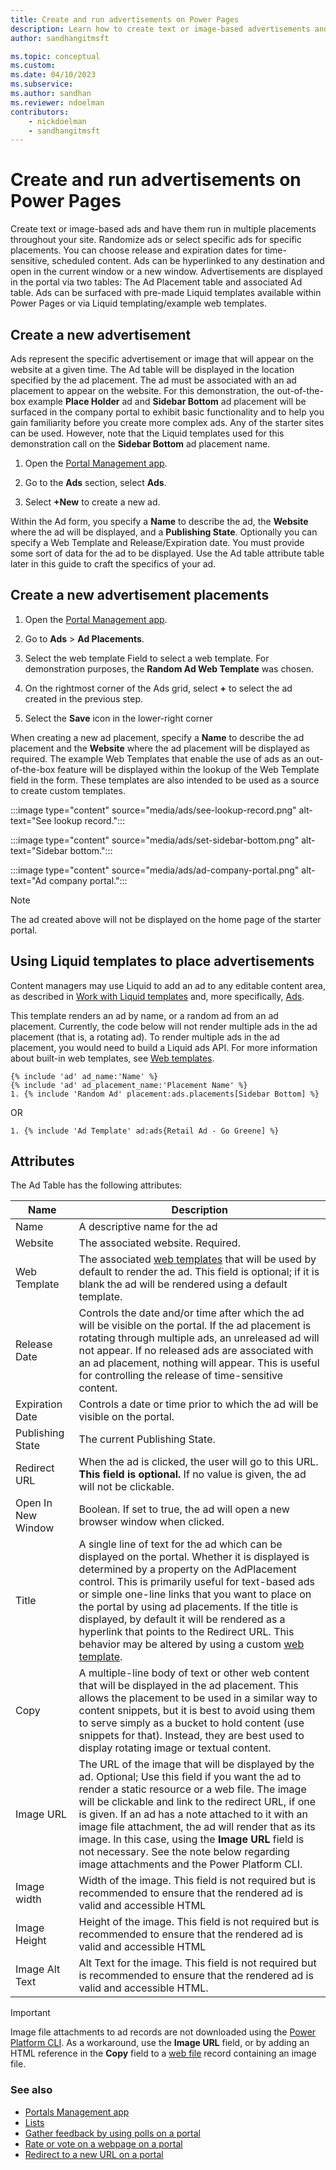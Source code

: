 ```yaml
---
title: Create and run advertisements on Power Pages
description: Learn how to create text or image-based advertisements and have them run in multiple placements throughout your site.
author: sandhangitmsft

ms.topic: conceptual
ms.custom: 
ms.date: 04/10/2023
ms.subservice: 
ms.author: sandhan
ms.reviewer: ndoelman
contributors:
    - nickdoelman
    - sandhangitmsft
---
```


# Create and run advertisements on Power Pages

Create text or image-based ads and have them run in multiple placements throughout your site. Randomize ads or select specific ads for specific placements. You can choose release and expiration dates for time-sensitive, scheduled content. Ads can be hyperlinked to any destination and open in the current window or a new window. Advertisements are displayed in the portal via two tables: The Ad Placement table and associated Ad table. Ads can be surfaced with pre-made Liquid templates available within Power Pages or via Liquid templating/example web templates.

## Create a new advertisement

Ads represent the specific advertisement or image that will appear on the website at a given time. The Ad table will be displayed in the location specified by the ad placement. The ad must be associated with an ad placement to appear on the website. For this demonstration, the out-of-the-box example **Place Holder** ad and **Sidebar Bottom** ad placement will be surfaced in the company portal to exhibit basic functionality and to help you gain familiarity before you create more complex ads. Any of the starter sites can be used. However, note that the Liquid templates used for this demonstration call on the **Sidebar Bottom** ad placement name.

1. Open the [Portal Management app](portal-management-app.md).

1. Go to the **Ads** section, select **Ads**.

1. Select **+New** to create a new ad.

Within the Ad form, you specify a **Name** to describe the ad, the **Website** where the ad will be displayed, and a **Publishing State**. Optionally you can specify a Web Template and Release/Expiration date. You must provide some sort of data for the ad to be displayed. Use the Ad table attribute table later in this guide to craft the specifics of your ad.

## Create a new advertisement placements

1. Open the [Portal Management app](portal-management-app.md).

1. Go to **Ads** > **Ad Placements**.

1. Select the web template Field to select a web template. For demonstration purposes, the **Random Ad Web Template** was chosen.

1. On the rightmost corner of the Ads grid, select **+** to select the ad created in the previous step.

1. Select the **Save** icon in the lower-right corner

When creating a new ad placement, specify a **Name** to describe the ad placement and the **Website** where the ad placement will be displayed as required. The example Web Templates that enable the use of ads as an out-of-the-box feature will be displayed within the lookup of the Web Template field in the form. These templates are also intended to be used as a source to create custom templates.

:::image type="content" source="media/ads/see-lookup-record.png" alt-text="See lookup record.":::

:::image type="content" source="media/ads/set-sidebar-bottom.png" alt-text="Sidebar bottom.":::

:::image type="content" source="media/ads/ad-company-portal.png" alt-text="Ad company portal.":::

> [!NOTE] 
> The ad created above will not be displayed on the home page of the starter portal.

## Using Liquid templates to place advertisements

Content managers may use Liquid to add an ad to any editable content area, as described in [Work with Liquid templates](liquid/liquid-overview.md) and, more specifically, [Ads](liquid/liquid-objects.md#ads).

This template renders an ad by name, or a random ad from an ad placement. Currently, the code below will not render multiple ads in the ad placement (that is, a rotating ad). To render multiple ads in the ad placement, you would need to build a Liquid ads API. For more information about built-in web templates, see [Web templates](web-templates.md).

```
{% include 'ad' ad_name:'Name' %}
{% include 'ad' ad_placement_name:'Placement Name' %}
1. {% include 'Random Ad' placement:ads.placements[Sidebar Bottom] %}
```
OR 

```
1. {% include 'Ad Template' ad:ads{Retail Ad - Go Greene] %}
```
## Attributes

The Ad Table has the following attributes:

|        Name        |                                                                                                                                                                                                                                             Description                                                                                                                                                                                                                                              |
|--------------------|------------------------------------------------------------------------------------------------------------------------------------------------------------------------------------------------------------------------------------------------------------------------------------------------------------------------------------------------------------------------------------------------------------------------------------------------------------------------------------------------------|
|        Name        |                                                                                                                                                                                                                                    A descriptive name for the ad                                                                                                                                                                                                                                     |
|      Website       |                                                                                                                                                                                                                                  The associated website. Required.                                                                                                                                                                                                                                   |
|    Web Template    |                                                                                                                                                The associated [web templates](web-templates.md) that will be used by default to render the ad. This field is optional; if it is blank the ad will be rendered using a default template.                                                                                                                                                |
|    Release Date    |                                                                                      Controls the date and/or time after which the ad will be visible on the portal. If the ad placement is rotating through multiple ads, an unreleased ad will not appear. If no released ads are associated with an ad placement, nothing will appear. This is useful for controlling the release of time-sensitive content.                                                                                      |
|  Expiration Date   |                                                                                                                                                                                                             Controls a date or time prior to which the ad will be visible on the portal.                                                                                                                                                                                                             |
|  Publishing State  |                                                                                                                                                                                                                                    The current Publishing State.                                                                                                                                                                                                                                     |
|    Redirect URL    |                                                                                                                                                                                When the ad is clicked, the user will go to this URL. **This field is optional.** If no value is given, the ad will not be clickable.                                                                                                                                                                                 |
| Open In New Window |                                                                                                                                                                                                             Boolean. If set to true, the ad will open a new browser window when clicked.                                                                                                                                                                                                             |
|       Title        |  A single line of text for the ad which can be displayed on the portal. Whether it is displayed is determined by a property on the AdPlacement control. This is primarily useful for text-based ads or simple one-line links that you want to place on the portal by using ad placements. If the title is displayed, by default it will be rendered as a hyperlink that points to the Redirect URL. This behavior may be altered by using a custom [web template](web-templates.md).   |
|        Copy        |                                                                      A multiple-line body of text or other web content that will be displayed in the ad placement. This allows the placement to be used in a similar way to content snippets, but it is best to avoid using them to serve simply as a bucket to hold content (use snippets for that). Instead, they are best used to display rotating image or textual content.                                                                      |
|     Image URL      | The URL of the image that will be displayed by the ad. Optional; Use this field if you want the ad to render a static resource or a web file. The image will be clickable and link to the redirect URL, if one is given. If an ad has a note attached to it with an image file attachment, the ad will render that as its image. In this case, using the **Image URL** field is not necessary. See the note below regarding image attachments and the Power Platform CLI. |
|    Image width     |                                                                                                                                                                                    Width of the image. This field is not required but is recommended to ensure that the rendered ad is valid and accessible HTML                                                                                                                                                                                     |
|    Image Height    |                                                                                                                                                                                    Height of the image. This field is not required but is recommended to ensure that the rendered ad is valid and accessible HTML                                                                                                                                                                                    |
|   Image Alt Text   |                                                                                                                                                                                  Alt Text for the image. This field is not required but is recommended to ensure that the rendered ad is valid and accessible HTML.                                                                                                                                                                                  |

> [!IMPORTANT]
> Image file attachments to ad records are not downloaded using the [Power Platform CLI](power-platform-cli.md). As a workaround, use the **Image URL** field, or by adding an HTML reference in the **Copy** field to a [web file](web-files.md) record containing an image file.

### See also

- [Portals Management app](portal-management-app.md)  
- [Lists](lists.md)  
- [Gather feedback by using polls on a portal](gather-feedback-poll.md)  
- [Rate or vote on a webpage on a portal](rate-webpage.md)  
- [Redirect to a new URL on a portal](add-redirect-url.md)  


